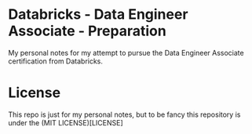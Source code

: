 # Databricks - Data Engineer Associate - Preparation

My personal notes for my attempt to pursue the Data Engineer Associate certification from Databricks.

# License

This repo is just for my personal notes, but to be fancy this repository is under the (MIT LICENSE)[LICENSE]
